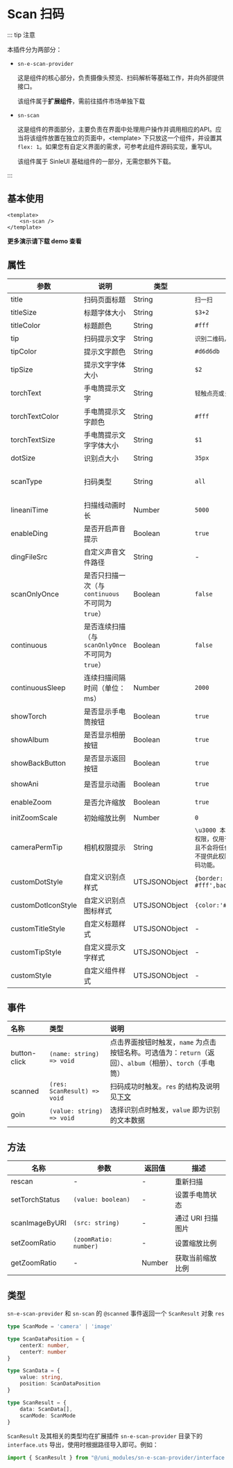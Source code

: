 # Scan 扫码

::: tip 注意

本插件分为两部分：

* `sn-e-scan-provider`

  这是组件的核心部分，负责摄像头预览、扫码解析等基础工作，并向外部提供接口。

  该组件属于**扩展组件**，需前往插件市场单独下载

* `sn-scan`

  这是组件的界面部分，主要负责在界面中处理用户操作并调用相应的API。应当将该组件放置在独立的页面中，\<template\> 下只放这一个组件，并设置其 `flex: 1`。如果您有自定义界面的需求，可参考此组件源码实现，重写UI。
  
  该组件属于 SinleUI 基础组件的一部分，无需您额外下载。

:::

## 基本使用

```vue
<template>
	<sn-scan />
</template>
```

**更多演示请下载 demo 查看**

## 属性

| 参数               | 说明                                              | 类型          | 默认值                                                       | 可选值                         |
| ------------------ | ------------------------------------------------- | ------------- | ------------------------------------------------------------ | ------------------------------ |
| title              | 扫码页面标题                                      | String        | `扫一扫`                                                     | -                              |
| titleSize          | 标题字体大小                                      | String        | `$3+2`                                                       | -                              |
| titleColor         | 标题颜色                                          | String        | `#fff`                                                       | -                              |
| tip                | 扫码提示文字                                      | String        | `识别二维码/条码`                                            | -                              |
| tipColor           | 提示文字颜色                                      | String        | `#d6d6db`                                                    | -                              |
| tipSize            | 提示文字字体大小                                  | String        | `$2`                                                         | -                              |
| torchText          | 手电筒提示文字                                    | String        | `轻触点亮或关闭`                                             | -                              |
| torchTextColor     | 手电筒提示文字颜色                                | String        | `#fff`                                                       | -                              |
| torchTextSize      | 手电筒提示文字字体大小                            | String        | `$1`                                                         | -                              |
| dotSize            | 识别点大小                                        | String        | `35px`                                                       | -                              |
| scanType           | 扫码类型                                          | String        | `all`                                                        | `qrCode` \| `barCode` \| `all` |
| lineaniTime         | 扫描线动画时长                                    | Number        | `5000`                                                       | -                              |
| enableDing         | 是否开启声音提示                                  | Boolean       | `true`                                                       | `true` \| `false`              |
| dingFileSrc        | 自定义声音文件路径                                | String        | -                                                            | -                              |
| scanOnlyOnce       | 是否只扫描一次（与 `continuous` 不可同为 `true`） | Boolean       | `false`                                                      | `true` \|`false`               |
| continuous         | 是否连续扫描（与 `scanOnlyOnce` 不可同为 `true`） | Boolean       | `false`                                                      | `true` \|`false`               |
| continuousSleep    | 连续扫描间隔时间（单位：ms）                      | Number        | `2000`                                                       | -                              |
| showTorch          | 是否显示手电筒按钮                                | Boolean       | `true`                                                       | `true` \|`false`               |
| showAlbum          | 是否显示相册按钮                                  | Boolean       | `true`                                                       | `true` \|`false`               |
| showBackButton     | 是否显示返回按钮                                  | Boolean       | `true`                                                       | `true` \|`false`               |
| showAni            | 是否显示动画                                      | Boolean       | `true`                                                       | `true` \|`false`               |
| enableZoom         | 是否允许缩放                                      | Boolean       | `true`                                                       | `true` \|`false`               |
| initZoomScale      | 初始缩放比例                                      | Number        | `0`                                                          | -                              |
| cameraPermTip      | 相机权限提示                                      | String        | `\u3000 本应用正在请求您的相机权限，仅用于条码、二维码识别，且不会将任何数据上传至云端。如不提供此权限，则无法正常使用扫码功能。` | -                              |
| customDotStyle     | 自定义识别点样式                                  | UTSJSONObject | `{border: '2px solid #fff',background:$primary}`             | -                              |
| customDotIconStyle | 自定义识别点图标样式                              | UTSJSONObject | `{color:'#fff'}`                                             | -                              |
| customTitleStyle   | 自定义标题样式                                    | UTSJSONObject | -                                                            | -                              |
| customTipStyle     | 自定义提示文字样式                                | UTSJSONObject | -                                                            | -                              |
| customStyle        | 自定义组件样式                                    | UTSJSONObject | -                                                            | -                              |

## 事件

| 名称         | 类型                        | 说明                                                         |
| :----------- | :-------------------------- | :----------------------------------------------------------- |
| button-click | `(name: string) => void`    | 点击界面按钮时触发，`name` 为点击按钮名称。可选值为：`return`（返回）、`album`（相册）、`torch`（手电筒） |
| scanned      | `(res: ScanResult) => void` | 扫码成功时触发。`res` 的结构及说明见[下文](#类型)            |
| goin         | `(value: string) => void`   | 选择识别点时触发，`value` 即为识别的文本数据                 |

## 方法

| 名称           | 参数                  | 返回值 | 描述              |
| -------------- | --------------------- | ------ | ----------------- |
| rescan         | -                     | -      | 重新扫描          |
| setTorchStatus | `(value: boolean)`    | -      | 设置手电筒状态    |
| scanImageByURI | `(src: string)`       | -      | 通过 URI 扫描图片 |
| setZoomRatio   | `(zoomRatio: number)` | -      | 设置缩放比例      |
| getZoomRatio   | -                     | Number | 获取当前缩放比例  |

## 类型

 `sn-e-scan-provider` 和 `sn-scan` 的 `@scanned` 事件返回一个 `ScanResult` 对象 `res`

```typescript
type ScanMode = 'camera' | 'image'

type ScanDataPosition = {
	centerX: number,
	centerY: number
}

type ScanData = {
	value: string,
	position: ScanDataPosition
}

type ScanResult = {
	data: ScanData[],
	scanMode: ScanMode
}
```

`ScanResult` 及其相关的类型均在扩展插件 `sn-e-scan-provider` 目录下的 `interface.uts` 导出，使用时根据路径导入即可。例如：

```typescript
import { ScanResult } from "@/uni_modules/sn-e-scan-provider/interface.uts"
```



<DemoPhone name="sn-scan" />